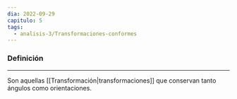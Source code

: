 ```yaml
---
dia: 2022-09-29
capitulo: 5
tags:
  - analisis-3/Transformaciones-conformes
---
```

### Definición
---
Son aquellas [[Transformación|transformaciones]] que conservan tanto ángulos como orientaciones.